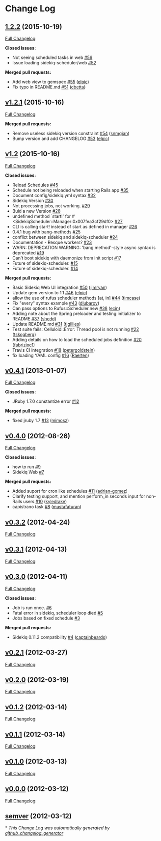 # Change Log

## [1.2.2](https://github.com/moove-it/sidekiq-scheduler/tree/1.2.2) (2015-10-19)
[Full Changelog](https://github.com/moove-it/sidekiq-scheduler/compare/v1.2.1...1.2.2)

**Closed issues:**

- Not seeing scheduled tasks in web [\#56](https://github.com/moove-it/sidekiq-scheduler/issues/56)
- Issue loading sidekiq-scheduler/web [\#52](https://github.com/moove-it/sidekiq-scheduler/issues/52)

**Merged pull requests:**

- Add web view to gemspec [\#55](https://github.com/moove-it/sidekiq-scheduler/pull/55) ([elpic](https://github.com/elpic))
- Fix typo in README.md [\#51](https://github.com/moove-it/sidekiq-scheduler/pull/51) ([cbetta](https://github.com/cbetta))

## [v1.2.1](https://github.com/moove-it/sidekiq-scheduler/tree/v1.2.1) (2015-10-16)
[Full Changelog](https://github.com/moove-it/sidekiq-scheduler/compare/v1.2...v1.2.1)

**Merged pull requests:**

- Remove useless sidekiq version constraint [\#54](https://github.com/moove-it/sidekiq-scheduler/pull/54) ([snmgian](https://github.com/snmgian))
- Bump version and add CHANGELOG [\#53](https://github.com/moove-it/sidekiq-scheduler/pull/53) ([elpic](https://github.com/elpic))

## [v1.2](https://github.com/moove-it/sidekiq-scheduler/tree/v1.2) (2015-10-16)
[Full Changelog](https://github.com/moove-it/sidekiq-scheduler/compare/v0.4.1...v1.2)

**Closed issues:**

- Reload Schedules [\#45](https://github.com/moove-it/sidekiq-scheduler/issues/45)
- Schedule not being reloaded when starting Rails app [\#35](https://github.com/moove-it/sidekiq-scheduler/issues/35)
- Document config/sidekiq.yml syntax [\#32](https://github.com/moove-it/sidekiq-scheduler/issues/32)
- Sidekiq Version [\#30](https://github.com/moove-it/sidekiq-scheduler/issues/30)
- Not processing jobs, not working. [\#29](https://github.com/moove-it/sidekiq-scheduler/issues/29)
- Buid a new Version [\#28](https://github.com/moove-it/sidekiq-scheduler/issues/28)
- undefined method `start!' for \#\<SidekiqScheduler::Manager:0x007fea3cf29df0\> [\#27](https://github.com/moove-it/sidekiq-scheduler/issues/27)
- CLI is calling start! instead of start as defined in manager [\#26](https://github.com/moove-it/sidekiq-scheduler/issues/26)
- 0.4.1 bug with bang-methods [\#25](https://github.com/moove-it/sidekiq-scheduler/issues/25)
- conflict between sidekiq and sidekiq-scheduler [\#24](https://github.com/moove-it/sidekiq-scheduler/issues/24)
- Documentation - Resque workers? [\#23](https://github.com/moove-it/sidekiq-scheduler/issues/23)
- WARN: DEPRECATION WARNING: 'bang method'-style async syntax is deprecated [\#19](https://github.com/moove-it/sidekiq-scheduler/issues/19)
- Can't boot sidekiq with daemonize from init script [\#17](https://github.com/moove-it/sidekiq-scheduler/issues/17)
- Future of sidekiq-scheduler. [\#15](https://github.com/moove-it/sidekiq-scheduler/issues/15)
- Future of sidekiq-scheduler. [\#14](https://github.com/moove-it/sidekiq-scheduler/issues/14)

**Merged pull requests:**

- Basic Sidekiq Web UI integration [\#50](https://github.com/moove-it/sidekiq-scheduler/pull/50) ([jimryan](https://github.com/jimryan))
- Update gem version to 1.1 [\#46](https://github.com/moove-it/sidekiq-scheduler/pull/46) ([elpic](https://github.com/elpic))
- allow the use of rufus scheduler methods \[at, in\] [\#44](https://github.com/moove-it/sidekiq-scheduler/pull/44) ([timcase](https://github.com/timcase))
- Fix "every" syntax example [\#43](https://github.com/moove-it/sidekiq-scheduler/pull/43) ([dlubarov](https://github.com/dlubarov))
- Can pass options to Rufus::Scheduler.new [\#38](https://github.com/moove-it/sidekiq-scheduler/pull/38) ([ecin](https://github.com/ecin))
- Adding note about the Spring preloader and testing initializer to README [\#37](https://github.com/moove-it/sidekiq-scheduler/pull/37) ([shedd](https://github.com/shedd))
- Update README.md [\#31](https://github.com/moove-it/sidekiq-scheduler/pull/31) ([tjgillies](https://github.com/tjgillies))
- Test suite fails: Celluloid::Error: Thread pool is not running [\#22](https://github.com/moove-it/sidekiq-scheduler/pull/22) ([tskogberg](https://github.com/tskogberg))
- Adding details on how to load the scheduled jobs definition [\#20](https://github.com/moove-it/sidekiq-scheduler/pull/20) ([fabrizioc1](https://github.com/fabrizioc1))
- Travis CI integration [\#18](https://github.com/moove-it/sidekiq-scheduler/pull/18) ([petergoldstein](https://github.com/petergoldstein))
- fix loading YAML config [\#16](https://github.com/moove-it/sidekiq-scheduler/pull/16) ([Raerten](https://github.com/Raerten))

## [v0.4.1](https://github.com/moove-it/sidekiq-scheduler/tree/v0.4.1) (2013-01-07)
[Full Changelog](https://github.com/moove-it/sidekiq-scheduler/compare/v0.4.0...v0.4.1)

**Closed issues:**

- JRuby 1.7.0 constantize error [\#12](https://github.com/moove-it/sidekiq-scheduler/issues/12)

**Merged pull requests:**

- fixed jruby 1.7 [\#13](https://github.com/moove-it/sidekiq-scheduler/pull/13) ([mimosz](https://github.com/mimosz))

## [v0.4.0](https://github.com/moove-it/sidekiq-scheduler/tree/v0.4.0) (2012-08-26)
[Full Changelog](https://github.com/moove-it/sidekiq-scheduler/compare/v0.3.2...v0.4.0)

**Closed issues:**

- how to run [\#9](https://github.com/moove-it/sidekiq-scheduler/issues/9)
- Sidekiq Web [\#7](https://github.com/moove-it/sidekiq-scheduler/issues/7)

**Merged pull requests:**

- Added suport for cron like schedules [\#11](https://github.com/moove-it/sidekiq-scheduler/pull/11) ([adrian-gomez](https://github.com/adrian-gomez))
- Clarify testing support, and mention perform\_in seconds input for non-Rails users [\#10](https://github.com/moove-it/sidekiq-scheduler/pull/10) ([kyledrake](https://github.com/kyledrake))
- capistrano task [\#8](https://github.com/moove-it/sidekiq-scheduler/pull/8) ([mustafaturan](https://github.com/mustafaturan))

## [v0.3.2](https://github.com/moove-it/sidekiq-scheduler/tree/v0.3.2) (2012-04-24)
[Full Changelog](https://github.com/moove-it/sidekiq-scheduler/compare/v0.3.1...v0.3.2)

## [v0.3.1](https://github.com/moove-it/sidekiq-scheduler/tree/v0.3.1) (2012-04-13)
[Full Changelog](https://github.com/moove-it/sidekiq-scheduler/compare/v0.3.0...v0.3.1)

## [v0.3.0](https://github.com/moove-it/sidekiq-scheduler/tree/v0.3.0) (2012-04-11)
[Full Changelog](https://github.com/moove-it/sidekiq-scheduler/compare/v0.2.1...v0.3.0)

**Closed issues:**

- Job is run once. [\#6](https://github.com/moove-it/sidekiq-scheduler/issues/6)
- Fatal error in sidekiq, scheduler loop died [\#5](https://github.com/moove-it/sidekiq-scheduler/issues/5)
- Jobs based on fixed schedule [\#3](https://github.com/moove-it/sidekiq-scheduler/issues/3)

**Merged pull requests:**

- Sidekiq 0.11.2 compatibility [\#4](https://github.com/moove-it/sidekiq-scheduler/pull/4) ([captainbeardo](https://github.com/captainbeardo))

## [v0.2.1](https://github.com/moove-it/sidekiq-scheduler/tree/v0.2.1) (2012-03-27)
[Full Changelog](https://github.com/moove-it/sidekiq-scheduler/compare/v0.2.0...v0.2.1)

## [v0.2.0](https://github.com/moove-it/sidekiq-scheduler/tree/v0.2.0) (2012-03-19)
[Full Changelog](https://github.com/moove-it/sidekiq-scheduler/compare/v0.1.2...v0.2.0)

## [v0.1.2](https://github.com/moove-it/sidekiq-scheduler/tree/v0.1.2) (2012-03-14)
[Full Changelog](https://github.com/moove-it/sidekiq-scheduler/compare/v0.1.1...v0.1.2)

## [v0.1.1](https://github.com/moove-it/sidekiq-scheduler/tree/v0.1.1) (2012-03-14)
[Full Changelog](https://github.com/moove-it/sidekiq-scheduler/compare/v0.1.0...v0.1.1)

## [v0.1.0](https://github.com/moove-it/sidekiq-scheduler/tree/v0.1.0) (2012-03-13)
[Full Changelog](https://github.com/moove-it/sidekiq-scheduler/compare/v0.0.0...v0.1.0)

## [v0.0.0](https://github.com/moove-it/sidekiq-scheduler/tree/v0.0.0) (2012-03-12)
[Full Changelog](https://github.com/moove-it/sidekiq-scheduler/compare/semver...v0.0.0)

## [semver](https://github.com/moove-it/sidekiq-scheduler/tree/semver) (2012-03-12)


\* *This Change Log was automatically generated by [github_changelog_generator](https://github.com/skywinder/Github-Changelog-Generator)*